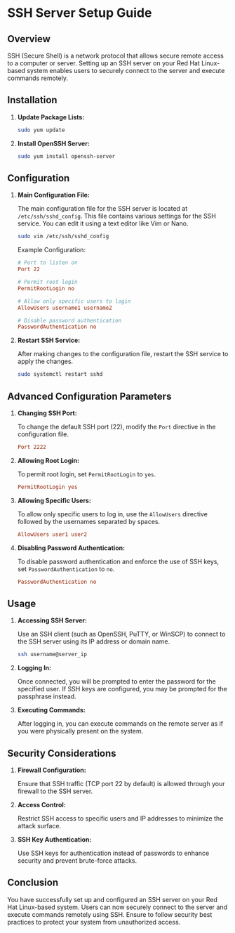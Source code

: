 # SSH Server Setup Guide

## Overview

SSH (Secure Shell) is a network protocol that allows secure remote access to a computer or server. Setting up an SSH server on your Red Hat Linux-based system enables users to securely connect to the server and execute commands remotely.

## Installation

1. **Update Package Lists:**

    ```bash
    sudo yum update
    ```

2. **Install OpenSSH Server:**

    ```bash
    sudo yum install openssh-server
    ```

## Configuration

1. **Main Configuration File:**

    The main configuration file for the SSH server is located at `/etc/ssh/sshd_config`. This file contains various settings for the SSH service. You can edit it using a text editor like Vim or Nano.

    ```bash
    sudo vim /etc/ssh/sshd_config
    ```

    Example Configuration:

    ```conf
    # Port to listen on
    Port 22
    
    # Permit root login
    PermitRootLogin no
    
    # Allow only specific users to login
    AllowUsers username1 username2
    
    # Disable password authentication
    PasswordAuthentication no
    ```

2. **Restart SSH Service:**

    After making changes to the configuration file, restart the SSH service to apply the changes.

    ```bash
    sudo systemctl restart sshd
    ```

## Advanced Configuration Parameters

1. **Changing SSH Port:**

    To change the default SSH port (22), modify the `Port` directive in the configuration file.

    ```conf
    Port 2222
    ```

2. **Allowing Root Login:**

    To permit root login, set `PermitRootLogin` to `yes`.

    ```conf
    PermitRootLogin yes
    ```

3. **Allowing Specific Users:**

    To allow only specific users to log in, use the `AllowUsers` directive followed by the usernames separated by spaces.

    ```conf
    AllowUsers user1 user2
    ```

4. **Disabling Password Authentication:**

    To disable password authentication and enforce the use of SSH keys, set `PasswordAuthentication` to `no`.

    ```conf
    PasswordAuthentication no
    ```

## Usage

1. **Accessing SSH Server:**

    Use an SSH client (such as OpenSSH, PuTTY, or WinSCP) to connect to the SSH server using its IP address or domain name.

    ```bash
    ssh username@server_ip
    ```

2. **Logging In:**

    Once connected, you will be prompted to enter the password for the specified user. If SSH keys are configured, you may be prompted for the passphrase instead.

3. **Executing Commands:**

    After logging in, you can execute commands on the remote server as if you were physically present on the system.

## Security Considerations

1. **Firewall Configuration:**

    Ensure that SSH traffic (TCP port 22 by default) is allowed through your firewall to the SSH server.

2. **Access Control:**

    Restrict SSH access to specific users and IP addresses to minimize the attack surface.

3. **SSH Key Authentication:**

    Use SSH keys for authentication instead of passwords to enhance security and prevent brute-force attacks.

## Conclusion

You have successfully set up and configured an SSH server on your Red Hat Linux-based system. Users can now securely connect to the server and execute commands remotely using SSH. Ensure to follow security best practices to protect your system from unauthorized access.
